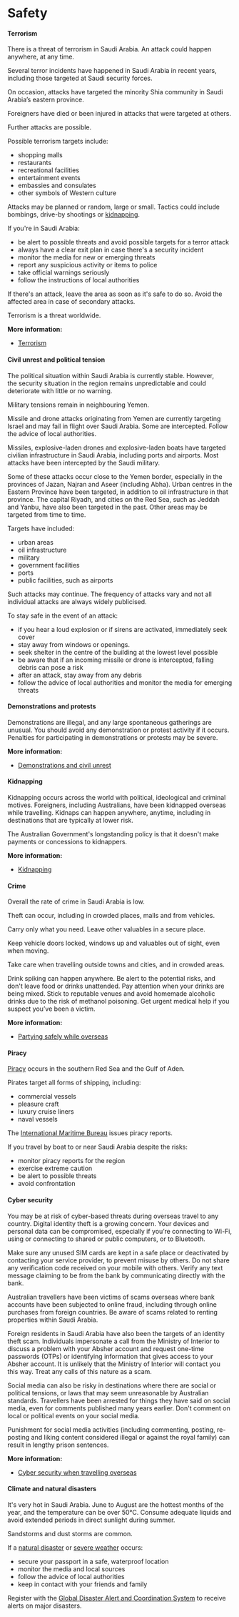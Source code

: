 # Safety

#### Terrorism

There is a threat of terrorism in Saudi Arabia. An attack could happen anywhere, at any time.

Several terror incidents have happened in Saudi Arabia in recent years, including those targeted at Saudi security forces. 

On occasion, attacks have targeted the minority Shia community in Saudi Arabia’s eastern province.

Foreigners have died or been injured in attacks that were targeted at others.

Further attacks are possible.

Possible terrorism targets include:

* shopping malls
* restaurants
* recreational facilities
* entertainment events
* embassies and consulates
* other symbols of Western culture

Attacks may be planned or random, large or small. Tactics could include bombings, drive-by shootings or [kidnapping](/before-you-go/safety/kidnapping "Reducing the risk of kidnapping").

If you're in Saudi Arabia:

* be alert to possible threats and avoid possible targets for a terror attack
* always have a clear exit plan in case there's a security incident
* monitor the media for new or emerging threats
* report any suspicious activity or items to police
* take official warnings seriously
* follow the instructions of local authorities

If there's an attack, leave the area as soon as it's safe to do so. Avoid the affected area in case of secondary attacks.

Terrorism is a threat worldwide.

**More information:**

* [Terrorism](/before-you-go/safety/terrorism "Terrorism")

#### Civil unrest and political tension

The political situation within Saudi Arabia is currently stable. However, the security situation in the region remains unpredictable and could deteriorate with little or no warning.

Military tensions remain in neighbouring Yemen.

Missile and drone attacks originating from Yemen are currently targeting Israel and may fail in flight over Saudi Arabia. Some are intercepted. Follow the advice of local authorities.

Missiles, explosive-laden drones and explosive-laden boats have targeted civilian infrastructure in Saudi Arabia, including ports and airports. Most attacks have been intercepted by the Saudi military.

Some of these attacks occur close to the Yemen border, especially in the provinces of Jazan, Najran and Aseer (including Abha). Urban centres in the Eastern Province have been targeted, in addition to oil infrastructure in that province. The capital Riyadh, and cities on the Red Sea, such as Jeddah and Yanbu, have also been targeted in the past. Other areas may be targeted from time to time.

Targets have included:

* urban areas
* oil infrastructure
* military
* government facilities
* ports
* public facilities, such as airports

Such attacks may continue. The frequency of attacks vary and not all individual attacks are always widely publicised.

To stay safe in the event of an attack:

* if you hear a loud explosion or if sirens are activated, immediately seek cover
* stay away from windows or openings.
* seek shelter in the centre of the building at the lowest level possible
* be aware that if an incoming missile or drone is intercepted, falling debris can pose a risk
* after an attack, stay away from any debris
* follow the advice of local authorities and monitor the media for emerging threats

#### Demonstrations and protests

Demonstrations are illegal, and any large spontaneous gatherings are unusual. You should avoid any demonstration or protest activity if it occurs. Penalties for participating in demonstrations or protests may be severe.

**More information:**

* [Demonstrations and civil unrest](/node/343)

#### Kidnapping

Kidnapping occurs across the world with political, ideological and criminal motives. Foreigners, including Australians, have been kidnapped overseas while travelling. Kidnaps can happen anywhere, anytime, including in destinations that are typically at lower risk.

The Australian Government's longstanding policy is that it doesn't make payments or concessions to kidnappers.

**More information:**

* [Kidnapping](https://www.smartraveller.gov.au/before-you-go/safety/kidnapping)

#### Crime

Overall the rate of crime in Saudi Arabia is low.

Theft can occur, including in crowded places, malls and from vehicles.

Carry only what you need. Leave other valuables in a secure place.

Keep vehicle doors locked, windows up and valuables out of sight, even when moving.

Take care when travelling outside towns and cities, and in crowded areas.

Drink spiking can happen anywhere. Be alert to the potential risks, and don't leave food or drinks unattended. Pay attention when your drinks are being mixed. Stick to reputable venues and avoid homemade alcoholic drinks due to the risk of methanol poisoning. Get urgent medical help if you suspect you’ve been a victim.

**More information:**

* [Partying safely while overseas](https://aus01.safelinks.protection.outlook.com/?url=https%3A%2F%2Fwww.smartraveller.gov.au%2Fbefore-you-go%2Fsafety%2Fpartying&data=05%7C02%7CMichelle.Lam%40dfat.gov.au%7Cbd0cd565db744527188508dd41a4930d%7C9b7f23b30e8347a58a40ffa8a6fea536%7C0%7C0%7C638738897282360647%7CUnknown%7CTWFpbGZsb3d8eyJFbXB0eU1hcGkiOnRydWUsIlYiOiIwLjAuMDAwMCIsIlAiOiJXaW4zMiIsIkFOIjoiTWFpbCIsIldUIjoyfQ%3D%3D%7C0%7C%7C%7C&sdata=8hzP1P0iV92Jm88KsRyu4DlEadlSJN77OY%2FyBZsYuRk%3D&reserved=0)

#### Piracy

[Piracy](/before-you-go/safety/piracy "Reducing the risk of piracy") occurs in the southern Red Sea and the Gulf of Aden.

Pirates target all forms of shipping, including:

* commercial vessels
* pleasure craft
* luxury cruise liners
* naval vessels

The [International Maritime Bureau](https://www.icc-ccs.org/piracy-reporting-centre) issues piracy reports.

If you travel by boat to or near Saudi Arabia despite the risks:

* monitor piracy reports for the region
* exercise extreme caution
* be alert to possible threats
* avoid confrontation

#### Cyber security

You may be at risk of cyber-based threats during overseas travel to any country. Digital identity theft is a growing concern. Your devices and personal data can be compromised, especially if you’re connecting to Wi-Fi, using or connecting to shared or public computers, or to Bluetooth.

Make sure any unused SIM cards are kept in a safe place or deactivated by contacting your service provider, to prevent misuse by others. Do not share any verification code received on your mobile with others. Verify any text message claiming to be from the bank by communicating directly with the bank.

Australian travellers have been victims of scams overseas where bank accounts have been subjected to online fraud, including through online purchases from foreign countries. Be aware of scams related to renting properties within Saudi Arabia.

Foreign residents in Saudi Arabia have also been the targets of an identity theft scam. Individuals impersonate a call from the Ministry of Interior to discuss a problem with your Absher account and request one-time passwords (OTPs) or identifying information that gives access to your Absher account. It is unlikely that the Ministry of Interior will contact you this way. Treat any calls of this nature as a scam.

Social media can also be risky in destinations where there are social or political tensions, or laws that may seem unreasonable by Australian standards. Travellers have been arrested for things they have said on social media, even for comments published many years earlier. Don't comment on local or political events on your social media.

Punishment for social media activities (including commenting, posting, re-posting and liking content considered illegal or against the royal family) can result in lengthy prison sentences.

**More information:**

* [Cyber security when travelling overseas](https://www.smartraveller.gov.au/before-you-go/staying-safe/cyber-security)

#### Climate and natural disasters

It's very hot in Saudi Arabia. June to August are the hottest months of the year, and the temperature can be over 50°C. Consume adequate liquids and avoid extended periods in direct sunlight during summer.

Sandstorms and dust storms are common.

If a [natural disaster](/node/346) or [severe weather](/node/347) occurs:

* secure your passport in a safe, waterproof location
* monitor the media and local sources
* follow the advice of local authorities
* keep in contact with your friends and family

Register with the [Global Disaster Alert and Coordination System](http://www.gdacs.org/) to receive alerts on major disasters.